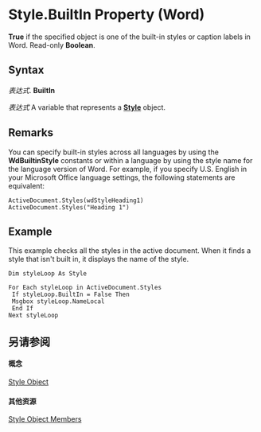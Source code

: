 
# Style.BuiltIn Property (Word)

 **True** if the specified object is one of the built-in styles or caption labels in Word. Read-only **Boolean**.


## Syntax

 _表达式_. **BuiltIn**

 _表达式_ A variable that represents a **[Style](473f8f41-2cba-769e-c0da-441d9d85b009.md)** object.


## Remarks

You can specify built-in styles across all languages by using the  **WdBuiltinStyle** constants or within a language by using the style name for the language version of Word. For example, if you specify U.S. English in your Microsoft Office language settings, the following statements are equivalent:


```
ActiveDocument.Styles(wdStyleHeading1) 
ActiveDocument.Styles("Heading 1")
```


## Example

This example checks all the styles in the active document. When it finds a style that isn't built in, it displays the name of the style.


```
Dim styleLoop As Style 
 
For Each styleLoop in ActiveDocument.Styles 
 If styleLoop.BuiltIn = False Then 
 Msgbox styleLoop.NameLocal 
 End If 
Next styleLoop
```


## 另请参阅


#### 概念


[Style Object](473f8f41-2cba-769e-c0da-441d9d85b009.md)
#### 其他资源


[Style Object Members](http://msdn.microsoft.com/library/37c68e72-c745-bc9c-1547-0cf177cbdef4%28Office.15%29.aspx)